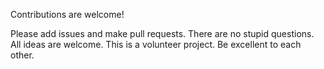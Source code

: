 Contributions are welcome! 

Please add issues and make pull requests. There are no stupid questions. All ideas are welcome. This is a volunteer project. Be excellent to each other.





